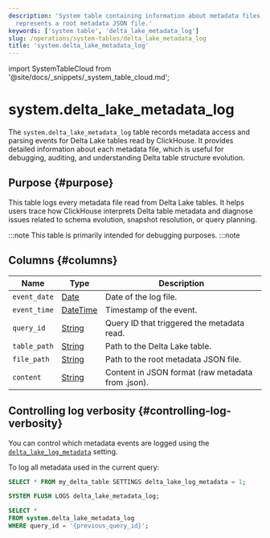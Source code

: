 ```yaml
---
description: 'System table containing information about metadata files read from Delta Lake tables. Each entry
  represents a root metadata JSON file.'
keywords: ['system table', 'delta_lake_metadata_log']
slug: /operations/system-tables/delta_lake_metadata_log
title: 'system.delta_lake_metadata_log'
---
```


import SystemTableCloud from '@site/docs/_snippets/_system_table_cloud.md';

# system.delta_lake_metadata_log

The `system.delta_lake_metadata_log` table records metadata access and parsing events for Delta Lake tables read by ClickHouse. It provides detailed information about each metadata file, which is useful for debugging, auditing, and understanding Delta table structure evolution.

## Purpose {#purpose}

This table logs every metadata file read from Delta Lake tables. It helps users trace how ClickHouse interprets Delta table metadata and diagnose issues related to schema evolution, snapshot resolution, or query planning.

:::note
This table is primarily intended for debugging purposes.
:::note

## Columns {#columns}
| Name           | Type      | Description                                                                                   |
|----------------|-----------|----------------------------------------------------------------------------------------------|
| `event_date`   | [Date](../../sql-reference/data-types/date.md)      | Date of the log file.                                                                       |
| `event_time`   | [DateTime](../../sql-reference/data-types/datetime.md)  | Timestamp of the event.                                                                      |
| `query_id`     | [String](../../sql-reference/data-types/string.md)    | Query ID that triggered the metadata read.                                                   |
| `table_path`   | [String](../../sql-reference/data-types/string.md)    | Path to the Delta Lake table.                                                                |
| `file_path`    | [String](../../sql-reference/data-types/string.md)    | Path to the root metadata JSON file.             |
| `content`      | [String](../../sql-reference/data-types/string.md)    | Content in JSON format (raw metadata from .json).       |

<SystemTableCloud/>

## Controlling log verbosity {#controlling-log-verbosity}

You can control which metadata events are logged using the [`delta_lake_log_metadata`](../../operations/settings/settings.md#delta_lake_log_metadata) setting.

To log all metadata used in the current query:

```sql
SELECT * FROM my_delta_table SETTINGS delta_lake_log_metadata = 1;

SYSTEM FLUSH LOGS delta_lake_metadata_log;

SELECT *
FROM system.delta_lake_metadata_log
WHERE query_id = '{previous_query_id}';
```
